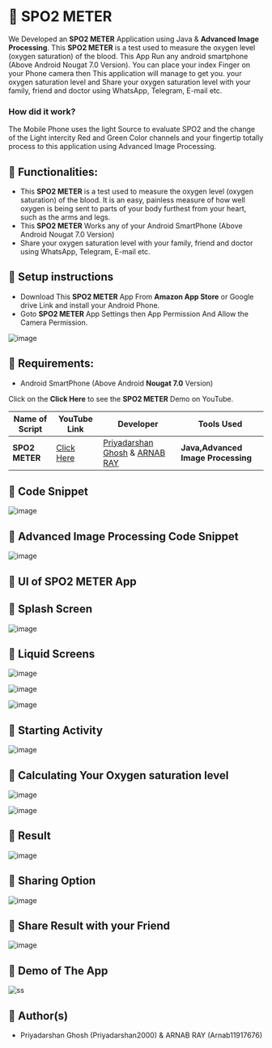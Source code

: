 # 🚀 SPO2 METER
We Developed an **SPO2 METER** Application using Java & **Advanced Image Processing**. This **SPO2 METER** is a test used to measure the oxygen level (oxygen saturation) of the blood. This App Run any android smartphone (Above Android Nougat 7.0 Version). You can place your index Finger on your Phone camera then This application will manage to get you. your oxygen saturation level and Share your oxygen saturation level with your family, friend and doctor using WhatsApp, Telegram, E-mail etc.

### How did it work?

The Mobile Phone uses the light Source to evaluate SPO2 and the change of the Light intercity Red and Green Color channels and your fingertip totally process to this application using Advanced Image Processing.


## 🚀 Functionalities:
- This **SPO2 METER** is a test used to measure the oxygen level (oxygen saturation) of the blood. It is an easy, painless measure of how well oxygen is being sent to parts of your body furthest from your heart, such as the arms and legs. 
- This **SPO2 METER** Works any of your Android SmartPhone (Above Android Nougat 7.0 Version)
- Share your oxygen saturation level with your family, friend and doctor using WhatsApp, Telegram, E-mail etc.

## 🚀 Setup instructions
- Download This **SPO2 METER** App From **Amazon App Store** or Google drive Link and install your Android Phone.
- Goto **SPO2 METER** App Settings then App Permission And Allow the Camera Permission.

![image](https://user-images.githubusercontent.com/62868878/122045695-ac87d300-cdfb-11eb-88c3-899ecb62ed94.png)

## 🚀 Requirements:
- Android SmartPhone (Above Android **Nougat 7.0** Version)

Click on the **Click Here** to see the **SPO2 METER** Demo on YouTube.

| Name of Script | YouTube Link |  Developer | Tools Used |
| --- | --- | --- | --- 
|**SPO2 METER**| [Click Here](https://www.youtube.com/watch?v=nLV6qph8VLg)| [Priyadarshan Ghosh](https://github.com/Priyadarshan2000) & [ARNAB RAY](https://github.com/Arnab11917676) | **Java,Advanced Image Processing**

## 🚀 Code Snippet
![image](https://user-images.githubusercontent.com/62868878/122046147-2ae47500-cdfc-11eb-99ca-3b0c56063973.png)


## 🚀 Advanced Image Processing Code Snippet
![image](https://user-images.githubusercontent.com/62868878/122048713-41400000-cdff-11eb-98c5-59d98fdccc31.png)


## 🚀 UI of SPO2 METER App

## 🚀 Splash Screen
![image](https://user-images.githubusercontent.com/62868878/122051570-5ff3c600-ce02-11eb-9508-3f76fe39c662.png)
## 🚀 Liquid Screens 

![image](https://user-images.githubusercontent.com/62868878/122051673-7d289480-ce02-11eb-8e87-a1d81d2bf294.png)

![image](https://user-images.githubusercontent.com/62868878/122051697-83b70c00-ce02-11eb-8223-2692af6aafe8.png)

![image](https://user-images.githubusercontent.com/62868878/122051727-8d407400-ce02-11eb-90cd-0e3a430663e3.png)

## 🚀 Starting Activity
![image](https://user-images.githubusercontent.com/62868878/122051787-9af5f980-ce02-11eb-9432-010fc7214f17.png)

## 🚀 Calculating Your Oxygen saturation level

![image](https://user-images.githubusercontent.com/62868878/122052127-fa540980-ce02-11eb-84d2-cd93afc12f55.png)

![image](https://user-images.githubusercontent.com/62868878/122052156-0213ae00-ce03-11eb-8ce6-88e34d381609.png)

## 🚀 Result 
![image](https://user-images.githubusercontent.com/62868878/122052366-3b4c1e00-ce03-11eb-9a65-f4b12a8fe0ef.png)

## 🚀 Sharing Option
![image](https://user-images.githubusercontent.com/62868878/122052427-4dc65780-ce03-11eb-8c88-fd2422133024.png)

## 🚀 Share Result with your Friend

![image](https://user-images.githubusercontent.com/62868878/122052610-7b130580-ce03-11eb-9d15-64a47818013e.png)

## 🚀 Demo of The App
![ss](https://user-images.githubusercontent.com/62868878/122096947-bb3aae00-ce2c-11eb-8091-50d46deaa6da.gif)



## 🚀 Author(s)

- Priyadarshan Ghosh (Priyadarshan2000) & ARNAB RAY (Arnab11917676)


